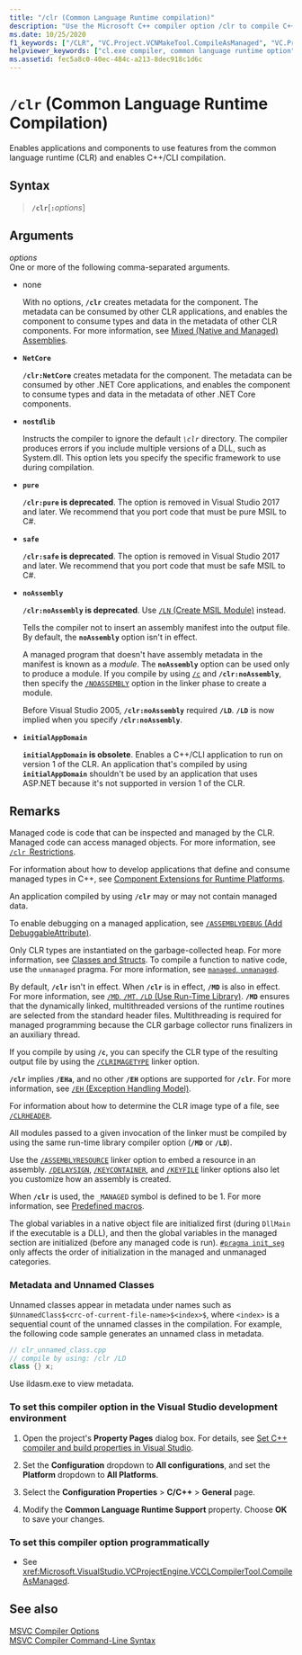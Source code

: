 ```yaml
---
title: "/clr (Common Language Runtime compilation)"
description: "Use the Microsoft C++ compiler option /clr to compile C++/CLI and C++ code as managed code."
ms.date: 10/25/2020
f1_keywords: ["/CLR", "VC.Project.VCNMakeTool.CompileAsManaged", "VC.Project.VCCLCompilerTool.CompileAsManaged"]
helpviewer_keywords: ["cl.exe compiler, common language runtime option", "-clr compiler option [C++]", "clr compiler option [C++]", "/clr compiler option [C++]", "Managed Extensions for C++, compiling", "common language runtime, /clr compiler option"]
ms.assetid: fec5a8c0-40ec-484c-a213-8dec918c1d6c
---
```

# `/clr` (Common Language Runtime Compilation)

Enables applications and components to use features from the common language runtime (CLR) and enables C++/CLI compilation.

## Syntax

> **`/clr`**\[**`:`**_options_]

## Arguments

*options*\
One or more of the following comma-separated arguments.

- none

   With no options, **`/clr`** creates metadata for the component. The metadata can be consumed by other CLR applications, and enables the component to consume types and data in the metadata of other CLR components. For more information, see [Mixed (Native and Managed) Assemblies](../../dotnet/mixed-native-and-managed-assemblies.md).

- **`NetCore`**

   **`/clr:NetCore`** creates metadata for the component. The metadata can be consumed by other .NET Core applications, and enables the component to consume types and data in the metadata of other .NET Core components.

- **`nostdlib`**

   Instructs the compiler to ignore the default *`\clr`* directory. The compiler produces errors if you include multiple versions of a DLL, such as System.dll. This option lets you specify the specific framework to use during compilation.

- **`pure`**

   **`/clr:pure` is deprecated**. The option is removed in Visual Studio 2017 and later. We recommend that you port code that must be pure MSIL to C#.

- **`safe`**

   **`/clr:safe` is deprecated**. The option is removed in Visual Studio 2017 and later. We recommend that you port code that must be safe MSIL to C#.

- **`noAssembly`**

   **`/clr:noAssembly` is deprecated**. Use [`/LN` (Create MSIL Module)](ln-create-msil-module.md) instead.

   Tells the compiler not to insert an assembly manifest into the output file. By default, the **`noAssembly`** option isn't in effect.

   A managed program that doesn't have assembly metadata in the manifest is known as a *module*. The **`noAssembly`** option can be used only to produce a module. If you compile by using [`/c`](c-compile-without-linking.md) and **`/clr:noAssembly`**, then specify the [`/NOASSEMBLY`](noassembly-create-a-msil-module.md) option in the linker phase to create a module.

   Before Visual Studio 2005, **`/clr:noAssembly`** required **`/LD`**. **`/LD`** is now implied when you specify **`/clr:noAssembly`**.

- **`initialAppDomain`**

   **`initialAppDomain` is obsolete**. Enables a C++/CLI application to run on version 1 of the CLR.  An application that's compiled by using **`initialAppDomain`** shouldn't be used by an application that uses ASP.NET because it's not supported in version 1 of the CLR.

## Remarks

Managed code is code that can be inspected and managed by the CLR. Managed code can access managed objects. For more information, see [`/clr `Restrictions](clr-restrictions.md).

For information about how to develop applications that define and consume managed types in C++, see [Component Extensions for Runtime Platforms](../../extensions/component-extensions-for-runtime-platforms.md).

An application compiled by using **`/clr`** may or may not contain managed data.

To enable debugging on a managed application, see [`/ASSEMBLYDEBUG` (Add DebuggableAttribute)](assemblydebug-add-debuggableattribute.md).

Only CLR types are instantiated on the garbage-collected heap. For more information, see [Classes and Structs](../../extensions/classes-and-structs-cpp-component-extensions.md). To compile a function to native code, use the `unmanaged` pragma. For more information, see [`managed`, `unmanaged`](../../preprocessor/managed-unmanaged.md).

By default, **`/clr`** isn't in effect. When **`/clr`** is in effect, **`/MD`** is also in effect. For more information, see [`/MD`, `/MT`, `/LD` (Use Run-Time Library)](md-mt-ld-use-run-time-library.md). **`/MD`** ensures that the dynamically linked, multithreaded versions of the runtime routines are selected from the standard header files. Multithreading is required for managed programming because the CLR garbage collector runs finalizers in an auxiliary thread.

If you compile by using **`/c`**, you can specify the CLR type of the resulting output file by using the [`/CLRIMAGETYPE`](clrimagetype-specify-type-of-clr-image.md) linker option.

**`/clr`** implies **`/EHa`**, and no other **`/EH`** options are supported for **`/clr`**. For more information, see [`/EH` (Exception Handling Model)](eh-exception-handling-model.md).

For information about how to determine the CLR image type of a file, see [`/CLRHEADER`](clrheader.md).

All modules passed to a given invocation of the linker must be compiled by using the same run-time library compiler option (**`/MD`** or **`/LD`**).

Use the [`/ASSEMBLYRESOURCE`](assemblyresource-embed-a-managed-resource.md) linker option to embed a resource in an assembly. [`/DELAYSIGN`](delaysign-partially-sign-an-assembly.md), [`/KEYCONTAINER`](keycontainer-specify-a-key-container-to-sign-an-assembly.md), and [`/KEYFILE`](keyfile-specify-key-or-key-pair-to-sign-an-assembly.md) linker options also let you customize how an assembly is created.

When **`/clr`** is used, the `_MANAGED` symbol is defined to be 1. For more information, see [Predefined macros](../../preprocessor/predefined-macros.md).

The global variables in a native object file are initialized first (during `DllMain` if the executable is a DLL), and then the global variables in the managed section are initialized (before any managed code is run). [`#pragma init_seg`](../../preprocessor/init-seg.md) only affects the order of initialization in the managed and unmanaged categories.

### Metadata and Unnamed Classes

Unnamed classes appear in metadata under names such as  `$UnnamedClass$<crc-of-current-file-name>$<index>$`, where `<index>` is a sequential count of the unnamed classes in the compilation. For example, the following code sample generates an unnamed class in metadata.

```cpp
// clr_unnamed_class.cpp
// compile by using: /clr /LD
class {} x;
```

Use ildasm.exe to view metadata.

### To set this compiler option in the Visual Studio development environment

1. Open the project's **Property Pages** dialog box. For details, see [Set C++ compiler and build properties in Visual Studio](../working-with-project-properties.md).

1. Set the **Configuration** dropdown to **All configurations**, and set the **Platform** dropdown to **All Platforms**.

1. Select the **Configuration Properties** > **C/C++** > **General** page.

1. Modify the **Common Language Runtime Support** property. Choose **OK** to save your changes.

### To set this compiler option programmatically

- See <xref:Microsoft.VisualStudio.VCProjectEngine.VCCLCompilerTool.CompileAsManaged>.

## See also

[MSVC Compiler Options](compiler-options.md)\
[MSVC Compiler Command-Line Syntax](compiler-command-line-syntax.md)

